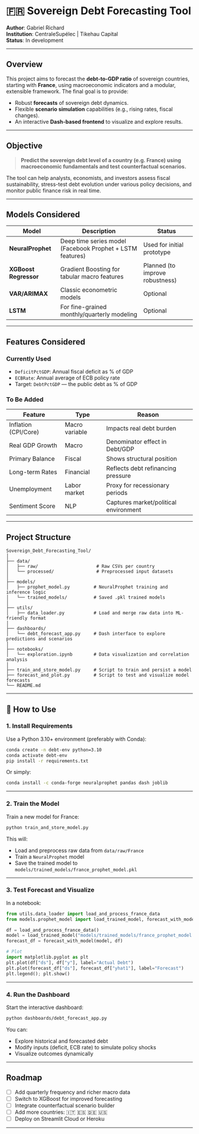 # 🇫🇷 Sovereign Debt Forecasting Tool

**Author**: Gabriel Richard  
**Institution**: CentraleSupélec | Tikehau Capital  
**Status**: In development

---

## Overview

This project aims to forecast the **debt-to-GDP ratio** of sovereign countries, starting with **France**, using macroeconomic indicators and a modular, extensible framework. The final goal is to provide:

- Robust **forecasts** of sovereign debt dynamics.
- Flexible **scenario simulation** capabilities (e.g., rising rates, fiscal changes).
- An interactive **Dash-based frontend** to visualize and explore results.

---

## Objective

> **Predict the sovereign debt level of a country (e.g. France) using macroeconomic fundamentals and test counterfactual scenarios.**

The tool can help analysts, economists, and investors assess fiscal sustainability, stress-test debt evolution under various policy decisions, and monitor public finance risk in real time.

---

## Models Considered

| Model                  | Description                                                | Status       |
|-----------------------|------------------------------------------------------------|--------------|
| **NeuralProphet**     | Deep time series model (Facebook Prophet + LSTM features)  |  Used for initial prototype |
| **XGBoost Regressor** | Gradient Boosting for tabular macro features               |  Planned (to improve robustness) |
| **VAR/ARIMAX**         | Classic econometric models                                 |  Optional |
| **LSTM**              | For fine-grained monthly/quarterly modeling                |  Optional |

---

## Features Considered

### Currently Used
- `DeficitPctGDP`: Annual fiscal deficit as % of GDP
- `ECBRate`: Annual average of ECB policy rate
- Target: `DebtPctGDP` — the public debt as % of GDP

### To Be Added

| Feature               | Type           | Reason                                  |
|----------------------|----------------|-----------------------------------------|
| Inflation (CPI/Core) | Macro variable | Impacts real debt burden                |
| Real GDP Growth      | Macro          | Denominator effect in Debt/GDP          |
| Primary Balance      | Fiscal         | Shows structural position               |
| Long-term Rates      | Financial      | Reflects debt refinancing pressure      |
| Unemployment         | Labor market   | Proxy for recessionary periods          |
| Sentiment Score      | NLP            | Captures market/political environment   |

---

## Project Structure

```
Sovereign_Debt_Forecasting_Tool/
│
├── data/
│   ├── raw/                      # Raw CSVs per country
│   └── processed/                # Preprocessed input datasets
│
├── models/
│   ├── prophet_model.py         # NeuralProphet training and inference logic
│   └── trained_models/          # Saved .pkl trained models
│
├── utils/
│   ├── data_loader.py           # Load and merge raw data into ML-friendly format
│
├── dashboards/
│   └── debt_forecast_app.py     # Dash interface to explore predictions and scenarios
│
├── notebooks/
│   └── exploration.ipynb        # Data visualization and correlation analysis
│
├── train_and_store_model.py     # Script to train and persist a model
├── forecast_and_plot.py         # Script to test and visualize model forecasts
└── README.md
```

---

## 🚀 How to Use

### 1. Install Requirements

Use a Python 3.10+ environment (preferably with Conda):

```bash
conda create -n debt-env python=3.10
conda activate debt-env
pip install -r requirements.txt
```

Or simply:

```bash
conda install -c conda-forge neuralprophet pandas dash joblib
```

---

### 2. Train the Model

Train a new model for France:

```bash
python train_and_store_model.py
```

This will:

- Load and preprocess raw data from `data/raw/France`
- Train a `NeuralProphet` model
- Save the trained model to `models/trained_models/france_prophet_model.pkl`

---

### 3. Test Forecast and Visualize

In a notebook:

```python
from utils.data_loader import load_and_process_france_data
from models.prophet_model import load_trained_model, forecast_with_model

df = load_and_process_france_data()
model = load_trained_model("models/trained_models/france_prophet_model.pkl")
forecast_df = forecast_with_model(model, df)

# Plot
import matplotlib.pyplot as plt
plt.plot(df["ds"], df["y"], label="Actual Debt")
plt.plot(forecast_df["ds"], forecast_df["yhat1"], label="Forecast")
plt.legend(); plt.show()
```

---

### 4. Run the Dashboard

Start the interactive dashboard:

```bash
python dashboards/debt_forecast_app.py
```

You can:

- Explore historical and forecasted debt
- Modify inputs (deficit, ECB rate) to simulate policy shocks
- Visualize outcomes dynamically

---

## Roadmap

- [ ] Add quarterly frequency and richer macro data
- [ ] Switch to XGBoost for improved forecasting
- [ ] Integrate counterfactual scenario builder
- [ ] Add more countries: 🇮🇹 🇪🇸 🇩🇪 🇺🇸
- [ ] Deploy on Streamlit Cloud or Heroku

---

